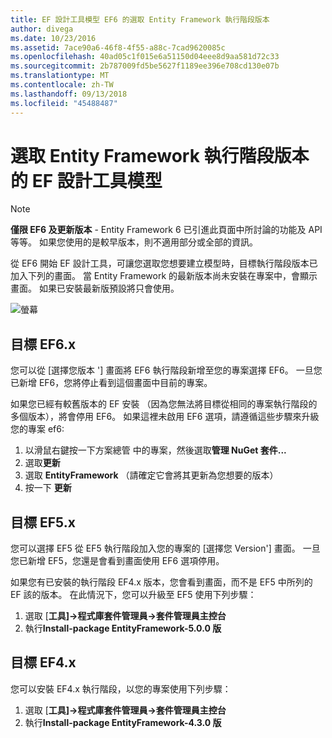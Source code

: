 ```yaml
---
title: EF 設計工具模型 EF6 的選取 Entity Framework 執行階段版本
author: divega
ms.date: 10/23/2016
ms.assetid: 7ace90a6-46f8-4f55-a88c-7cad9620085c
ms.openlocfilehash: 40ad05c1f015e6a51150d04eee8d9aa581d72c33
ms.sourcegitcommit: 2b787009fd5be5627f1189ee396e708cd130e07b
ms.translationtype: MT
ms.contentlocale: zh-TW
ms.lasthandoff: 09/13/2018
ms.locfileid: "45488487"
---
```

# <a name="selecting-entity-framework-runtime-version-for-ef-designer-models"></a>選取 Entity Framework 執行階段版本的 EF 設計工具模型
> [!NOTE]
> **僅限 EF6 及更新版本** - Entity Framework 6 已引進此頁面中所討論的功能及 API 等等。 如果您使用的是較早版本，則不適用部分或全部的資訊。

從 EF6 開始 EF 設計工具，可讓您選取您想要建立模型時，目標執行階段版本已加入下列的畫面。 當 Entity Framework 的最新版本尚未安裝在專案中，會顯示畫面。 如果已安裝最新版預設將只會使用。

![螢幕](~/ef6/media/screen.png)


## <a name="targeting-ef6x"></a>目標 EF6.x

您可以從 [選擇您版本 '] 畫面將 EF6 執行階段新增至您的專案選擇 EF6。 一旦您已新增 EF6，您將停止看到這個畫面中目前的專案。

如果您已經有較舊版本的 EF 安裝 （因為您無法將目標從相同的專案執行階段的多個版本），將會停用 EF6。 如果這裡未啟用 EF6 選項，請遵循這些步驟來升級您的專案 ef6:

1.  以滑鼠右鍵按一下方案總管 中的專案，然後選取**管理 NuGet 套件...**
2.  選取**更新**
3.  選取  **EntityFramework** （請確定它會將其更新為您想要的版本）
4.  按一下 **更新**

 

## <a name="targeting-ef5x"></a>目標 EF5.x

您可以選擇 EF5 從 EF5 執行階段加入您的專案的 [選擇您 Version'] 畫面。 一旦您已新增 EF5，您還是會看到畫面使用 EF6 選項停用。

如果您有已安裝的執行階段 EF4.x 版本，您會看到畫面，而不是 EF5 中所列的 EF 該的版本。 在此情況下，您可以升級至 EF5 使用下列步驟：

1.  選取 [**工具]-&gt;程式庫套件管理員-&gt;套件管理員主控台**
2.  執行**Install-package EntityFramework-5.0.0 版**

 

## <a name="targeting-ef4x"></a>目標 EF4.x

您可以安裝 EF4.x 執行階段，以您的專案使用下列步驟：

1.  選取 [**工具]-&gt;程式庫套件管理員-&gt;套件管理員主控台**
2.  執行**Install-package EntityFramework-4.3.0 版**
